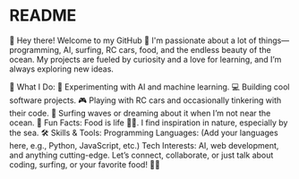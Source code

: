 # README
🌊 Hey there! Welcome to my GitHub 👋
I'm passionate about a lot of things—programming, AI, surfing, RC cars, food, and the endless beauty of the ocean. My projects are fueled by curiosity and a love for learning, and I’m always exploring new ideas.

🚀 What I Do:
🧠 Experimenting with AI and machine learning.
💻 Building cool software projects.
🎮 Playing with RC cars and occasionally tinkering with their code.
🌴 Surfing waves or dreaming about it when I’m not near the ocean.
🌟 Fun Facts:
Food is life 🍔🍣.
I find inspiration in nature, especially by the sea.
🛠️ Skills & Tools:
Programming Languages: (Add your languages here, e.g., Python, JavaScript, etc.)
Tech Interests: AI, web development, and anything cutting-edge.
Let’s connect, collaborate, or just talk about coding, surfing, or your favorite food! 🌊🤙
